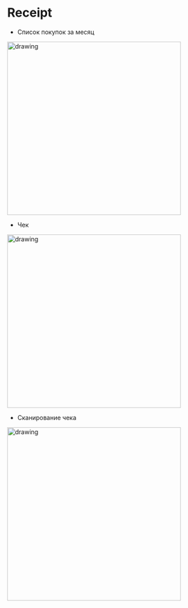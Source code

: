 # Receipt

* Список покупок за месяц
<img src="https://pp.userapi.com/c845522/v845522990/1ee96b/MnUgVEcH5rw.jpg" alt="drawing" width="400"/>

* Чек
<img src="https://pp.userapi.com/c848616/v848616990/17e0c5/mf0Gsw2LMw8.jpg" alt="drawing" width="400"/>

* Сканирование чека
<img src="https://pp.userapi.com/c845524/v845524990/1fdd3a/jDH4vZhzScY.jpg" alt="drawing" width="400"/>
